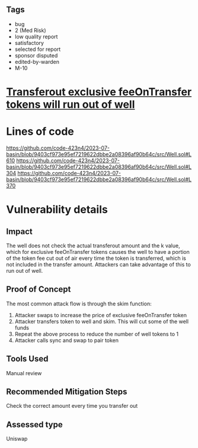 ## Tags

- bug
- 2 (Med Risk)
- low quality report
- satisfactory
- selected for report
- sponsor disputed
- edited-by-warden
- M-10

# [Transferout exclusive feeOnTransfer tokens will run out of well](https://github.com/code-423n4/2023-07-basin-findings/issues/108) 

# Lines of code

https://github.com/code-423n4/2023-07-basin/blob/9403cf973e95ef7219622dbbe2a08396af90b64c/src/Well.sol#L610
https://github.com/code-423n4/2023-07-basin/blob/9403cf973e95ef7219622dbbe2a08396af90b64c/src/Well.sol#L304
https://github.com/code-423n4/2023-07-basin/blob/9403cf973e95ef7219622dbbe2a08396af90b64c/src/Well.sol#L370


# Vulnerability details

## Impact

The well does not check the actual transferout amount and the k value, which for exclusive feeOnTransfer tokens causes the well to have a portion of the token fee cut out of air every time the token is transferred, which is not included in the transfer amount. Attackers can take advantage of this to run out of well.

## Proof of Concept

The most common attack flow is through the skim function:
1. Attacker swaps to increase the price of exclusive feeOnTransfer token
2. Attacker transfers token to well and skim. This will cut some of the well funds
3. Repeat the above process to reduce the number of well tokens to 1
4. Attacker calls sync and swap to pair token

## Tools Used

Manual review

## Recommended Mitigation Steps

Check the correct amount every time you transfer out





## Assessed type

Uniswap